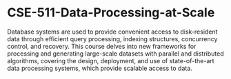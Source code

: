 # CSE-511-Data-Processing-at-Scale
Database systems are used to provide convenient access to disk-resident data through efficient
query processing, indexing structures, concurrency control, and recovery. This course delves into
new frameworks for processing and generating large-scale datasets with parallel and distributed
algorithms, covering the design, deployment, and use of state-of-the-art data processing systems,
which provide scalable access to data.
